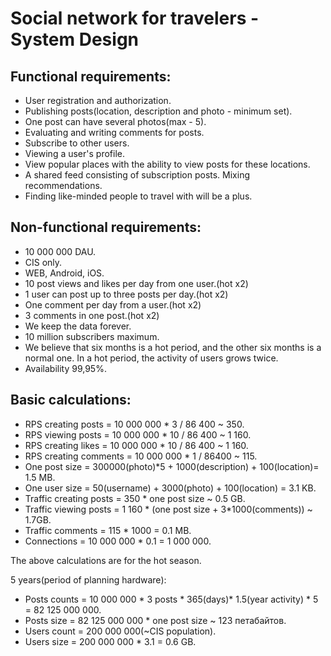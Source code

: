 # Social network for travelers - System Design

## Functional requirements:
* User registration and authorization.
* Publishing posts(location, description and photo - minimum set).
* One post can have several photos(max - 5).
* Evaluating and writing comments for posts.
* Subscribe to other users.
* Viewing a user's profile.
* View popular places with the ability to view posts for these locations.
* A shared feed consisting of subscription posts. Mixing recommendations.
* Finding like-minded people to travel with will be a plus.

## Non-functional requirements:
* 10 000 000 DAU.
* CIS only.
* WEB, Android, iOS.
* 10 post views and likes per day from one user.(hot x2)
* 1 user can post up to three posts per day.(hot x2)
* One comment per day from a user.(hot x2)
* 3 comments in one post.(hot x2)
* We keep the data forever.
* 10 million subscribers maximum.
* We believe that six months is a hot period, and the other six months is a normal one. In a hot period, the activity of users grows twice.
* Availability 99,95%.

## Basic calculations:
* RPS creating posts = 10 000 000 * 3 / 86 400 ~ 350.
* RPS viewing posts = 10 000 000 * 10 / 86 400 ~ 1 160.
* RPS creating likes = 10 000 000 * 10 / 86 400 ~ 1 160.
* RPS creating comments = 10 000 000 * 1 / 86400 ~ 115.
* One post size = 300000(photo)*5 + 1000(description) + 100(location)= 1.5 MB.
* One user size = 50(username) + 3000(photo) + 100(location) = 3.1 KB.
* Traffic creating posts = 350 * one post size ~ 0.5 GB.
* Traffic viewing posts = 1 160 * (one post size  + 3*1000(comments)) ~ 1.7GB.
* Traffic comments = 115 * 1000 = 0.1 MB.
* Connections = 10 000 000 * 0.1 = 1 000 000.

The above calculations are for the hot season.

5 years(period of planning hardware):
* Posts counts = 10 000 000 * 3 posts * 365(days)* 1.5(year activity) * 5 = 82 125 000 000.
* Posts size = 82 125 000 000 * one post size ~ 123 петабайтов.
* Users count = 200 000 000(~CIS population).
* Users size = 200 000 000 * 3.1 = 0.6 GB.


